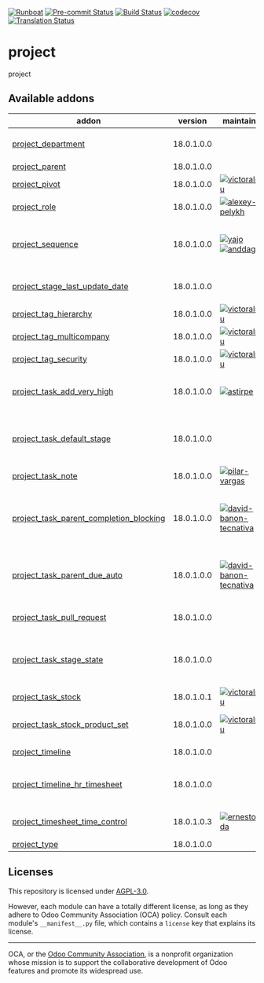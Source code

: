 
[![Runboat](https://img.shields.io/badge/runboat-Try%20me-875A7B.png)](https://runboat.odoo-community.org/builds?repo=OCA/project&target_branch=18.0)
[![Pre-commit Status](https://github.com/OCA/project/actions/workflows/pre-commit.yml/badge.svg?branch=18.0)](https://github.com/OCA/project/actions/workflows/pre-commit.yml?query=branch%3A18.0)
[![Build Status](https://github.com/OCA/project/actions/workflows/test.yml/badge.svg?branch=18.0)](https://github.com/OCA/project/actions/workflows/test.yml?query=branch%3A18.0)
[![codecov](https://codecov.io/gh/OCA/project/branch/18.0/graph/badge.svg)](https://codecov.io/gh/OCA/project)
[![Translation Status](https://translation.odoo-community.org/widgets/project-18-0/-/svg-badge.svg)](https://translation.odoo-community.org/engage/project-18-0/?utm_source=widget)

<!-- /!\ do not modify above this line -->

# project

project

<!-- /!\ do not modify below this line -->

<!-- prettier-ignore-start -->

[//]: # (addons)

Available addons
----------------
addon | version | maintainers | summary
--- | --- | --- | ---
[project_department](project_department/) | 18.0.1.0.0 |  | Project Department Categorization
[project_parent](project_parent/) | 18.0.1.0.0 |  | Project Parent
[project_pivot](project_pivot/) | 18.0.1.0.0 | [![victoralmau](https://github.com/victoralmau.png?size=30px)](https://github.com/victoralmau) | Pivot view for projects
[project_role](project_role/) | 18.0.1.0.0 | [![alexey-pelykh](https://github.com/alexey-pelykh.png?size=30px)](https://github.com/alexey-pelykh) | Project role-based roster
[project_sequence](project_sequence/) | 18.0.1.0.0 | [![yajo](https://github.com/yajo.png?size=30px)](https://github.com/yajo) [![anddago78](https://github.com/anddago78.png?size=30px)](https://github.com/anddago78) | Add a sequence field to projects, filled automatically
[project_stage_last_update_date](project_stage_last_update_date/) | 18.0.1.0.0 |  | Project Stage Last Update Date
[project_tag_hierarchy](project_tag_hierarchy/) | 18.0.1.0.0 | [![victoralmau](https://github.com/victoralmau.png?size=30px)](https://github.com/victoralmau) | Project Tag Hierarchy
[project_tag_multicompany](project_tag_multicompany/) | 18.0.1.0.0 | [![victoralmau](https://github.com/victoralmau.png?size=30px)](https://github.com/victoralmau) | Project Tag Multicompany
[project_tag_security](project_tag_security/) | 18.0.1.0.0 | [![victoralmau](https://github.com/victoralmau.png?size=30px)](https://github.com/victoralmau) | Project Tag Security
[project_task_add_very_high](project_task_add_very_high/) | 18.0.1.0.0 | [![astirpe](https://github.com/astirpe.png?size=30px)](https://github.com/astirpe) | Adds extra options 'High' and 'Very High' on tasks
[project_task_default_stage](project_task_default_stage/) | 18.0.1.0.0 |  | Recovery default task stages for projects from v8
[project_task_note](project_task_note/) | 18.0.1.0.0 | [![pilar-vargas](https://github.com/pilar-vargas.png?size=30px)](https://github.com/pilar-vargas) | Add notes in project tasks
[project_task_parent_completion_blocking](project_task_parent_completion_blocking/) | 18.0.1.0.0 | [![david-banon-tecnativa](https://github.com/david-banon-tecnativa.png?size=30px)](https://github.com/david-banon-tecnativa) | Prevents a task from being completed if any children task isn't.
[project_task_parent_due_auto](project_task_parent_due_auto/) | 18.0.1.0.0 | [![david-banon-tecnativa](https://github.com/david-banon-tecnativa.png?size=30px)](https://github.com/david-banon-tecnativa) | Recalculates parent task's due date when child task changes
[project_task_pull_request](project_task_pull_request/) | 18.0.1.0.0 |  | Adds a field for a PR URI to project tasks
[project_task_stage_state](project_task_stage_state/) | 18.0.1.0.0 |  | Restore State attribute removed from Project Stages in 8.0
[project_task_stock](project_task_stock/) | 18.0.1.0.1 | [![victoralmau](https://github.com/victoralmau.png?size=30px)](https://github.com/victoralmau) | Project Task Stock
[project_task_stock_product_set](project_task_stock_product_set/) | 18.0.1.0.0 | [![victoralmau](https://github.com/victoralmau.png?size=30px)](https://github.com/victoralmau) | Project Task Stock Product Set
[project_timeline](project_timeline/) | 18.0.1.0.0 |  | Timeline view for projects
[project_timeline_hr_timesheet](project_timeline_hr_timesheet/) | 18.0.1.0.0 |  | Shows the progress of tasks on the timeline view.
[project_timesheet_time_control](project_timesheet_time_control/) | 18.0.1.0.3 | [![ernestotejeda](https://github.com/ernestotejeda.png?size=30px)](https://github.com/ernestotejeda) | Project timesheet time control
[project_type](project_type/) | 18.0.1.0.0 |  | Project Types

[//]: # (end addons)

<!-- prettier-ignore-end -->

## Licenses

This repository is licensed under [AGPL-3.0](LICENSE).

However, each module can have a totally different license, as long as they adhere to Odoo Community Association (OCA)
policy. Consult each module's `__manifest__.py` file, which contains a `license` key
that explains its license.

----
OCA, or the [Odoo Community Association](http://odoo-community.org/), is a nonprofit
organization whose mission is to support the collaborative development of Odoo features
and promote its widespread use.
